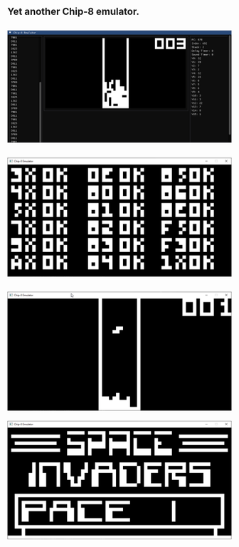 ## Yet another Chip-8 emulator.

![](https://github.com/Shivar-J/Chip-8/blob/main/demo/emuChip8_EifLCNxweO.png)
---
![](https://github.com/Shivar-J/Chip-8/blob/main/demo/chip8sdl_iVgaJuhwHa.png)
---
![](https://github.com/Shivar-J/Chip-8/blob/main/demo/chip8sdl_MRSUiWS1x5.png)
---
![](https://github.com/Shivar-J/Chip-8/blob/main/demo/chip8sdl_R8YKyrl4mE.png)

